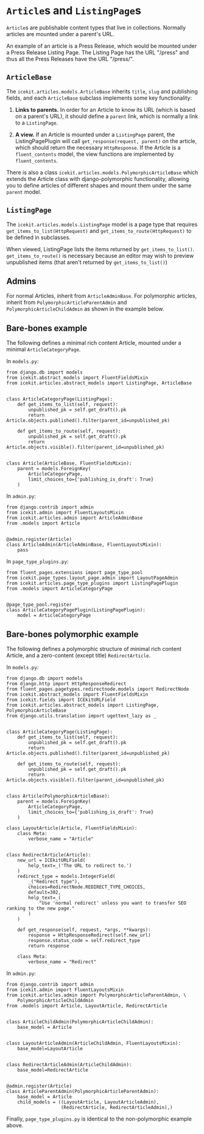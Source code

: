 # `Article`s and `ListingPage`s

`Article`s are publishable content types that live in collections. Normally
articles are mounted under a parent's URL.

An example of an article is a Press Release, which would be mounted under a
Press Release Listing Page. The Listing Page has the URL "/press" and thus all
the Press Releases have the URL "/press/<slug>".

## `ArticleBase`

The `icekit.articles.models.ArticleBase` inherits `title`, `slug` and
publishing fields, and each `ArticleBase` subclass implements some key
functionality:

1. **Links to parents.**
In order for an Article to know its URL (which is based on a parent's URL), it
should define a `parent` link, which is normally a link to a `ListingPage`.

1. **A view.**
If an Article is mounted under a `ListingPage` parent, the ListingPagePlugin
will call `get_response(request, parent)` on the article, which should
return the necessary `HttpResponse`. If the Article is a `fluent_contents`
model, the view functions are implemented by `fluent_contents`.

There is also a class `icekit.articles.models.PolymorphicArticleBase` which
extends the Article class with django-polymorphic functionality, allowing
you to define articles of different shapes and mount them under the same
`parent` model.

## `ListingPage`

The `icekit.articles.models.ListingPage` model is a page type that requires
`get_items_to_list(HttpRequest)` and `get_items_to_route(HttpRequest)` to be
defined in subclasses.

When viewed, ListingPage lists the items returned by `get_items_to_list()`.
`get_items_to_route()` is necessary because an editor may wish to preview
unpublished items (that aren't returned by `get_items_to_list()`)

## Admins

For normal Articles, inherit from `ArticleAdminBase`. For polymorphic articles,
inherit from `PolymorphicArticleParentAdmin` and `PolymorphicArticleChildAdmin`
as shown in the example below.

## Bare-bones example

The following defines a minimal rich content Article, mounted under a
minimal `ArticleCategoryPage`.

In `models.py`:

    from django.db import models
    from icekit.abstract_models import FluentFieldsMixin
    from icekit.articles.abstract_models import ListingPage, ArticleBase


    class ArticleCategoryPage(ListingPage):
        def get_items_to_list(self, request):
            unpublished_pk = self.get_draft().pk
            return Article.objects.published().filter(parent_id=unpublished_pk)

        def get_items_to_route(self, request):
            unpublished_pk = self.get_draft().pk
            return Article.objects.visible().filter(parent_id=unpublished_pk)


    class Article(ArticleBase, FluentFieldsMixin):
        parent = models.ForeignKey(
            ArticleCategoryPage,
            limit_choices_to={'publishing_is_draft': True}
        )

In `admin.py`:

    from django.contrib import admin
    from icekit.admin import FluentLayoutsMixin
    from icekit.articles.admin import ArticleAdminBase
    from .models import Article


    @admin.register(Article)
    class ArticleAdmin(ArticleAdminBase, FluentLayoutsMixin):
        pass

In `page_type_plugins.py`:

    from fluent_pages.extensions import page_type_pool
    from icekit.page_types.layout_page.admin import LayoutPageAdmin
    from icekit.articles.page_type_plugins import ListingPagePlugin
    from .models import ArticleCategoryPage


    @page_type_pool.register
    class ArticleCategoryPagePlugin(ListingPagePlugin):
        model = ArticleCategoryPage


## Bare-bones polymorphic example

The following defines a polymorphic structure of minimal rich content Article,
and a zero-content (except title) `RedirectArticle`.

In `models.py`:

    from django.db import models
    from django.http import HttpResponseRedirect
    from fluent_pages.pagetypes.redirectnode.models import RedirectNode
    from icekit.abstract_models import FluentFieldsMixin
    from icekit.fields import ICEkitURLField
    from icekit.articles.abstract_models import ListingPage, PolymorphicArticleBase
    from django.utils.translation import ugettext_lazy as _


    class ArticleCategoryPage(ListingPage):
        def get_items_to_list(self, request):
            unpublished_pk = self.get_draft().pk
            return Article.objects.published().filter(parent_id=unpublished_pk)

        def get_items_to_route(self, request):
            unpublished_pk = self.get_draft().pk
            return Article.objects.visible().filter(parent_id=unpublished_pk)


    class Article(PolymorphicArticleBase):
        parent = models.ForeignKey(
            ArticleCategoryPage,
            limit_choices_to={'publishing_is_draft': True}
        )

    class LayoutArticle(Article, FluentFieldsMixin):
        class Meta:
            verbose_name = "Article"


    class RedirectArticle(Article):
        new_url = ICEkitURLField(
            help_text=_('The URL to redirect to.')
        )
        redirect_type = models.IntegerField(
            _("Redirect type"),
            choices=RedirectNode.REDIRECT_TYPE_CHOICES,
            default=302,
            help_text=_(
                "Use 'normal redirect' unless you want to transfer SEO ranking to the new page."
            )
        )

        def get_response(self, request, *args, **kwargs):
            response = HttpResponseRedirect(self.new_url)
            response.status_code = self.redirect_type
            return response

        class Meta:
            verbose_name = "Redirect"

In `admin.py`:

    from django.contrib import admin
    from icekit.admin import FluentLayoutsMixin
    from icekit.articles.admin import PolymorphicArticleParentAdmin, \
        PolymorphicArticleChildAdmin
    from .models import Article, LayoutArticle, RedirectArticle


    class ArticleChildAdmin(PolymorphicArticleChildAdmin):
        base_model = Article


    class LayoutArticleAdmin(ArticleChildAdmin, FluentLayoutsMixin):
        base_model=LayoutArticle


    class RedirectArticleAdmin(ArticleChildAdmin):
        base_model=RedirectArticle


    @admin.register(Article)
    class ArticleParentAdmin(PolymorphicArticleParentAdmin):
        base_model = Article
        child_models = ((LayoutArticle, LayoutArticleAdmin),
                        (RedirectArticle, RedirectArticleAdmin),)


Finally, `page_type_plugins.py` is identical to the non-polymorphic example above.
